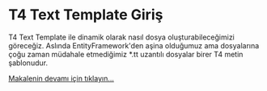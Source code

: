 # T4 Text Template Giriş
T4 Text Template ile dinamik olarak nasıl dosya oluşturabileceğimizi göreceğiz. Aslında EntityFramework'den aşina olduğumuz ama dosyalarına çoğu zaman müdahale etmediğimiz *.tt uzantılı dosyalar birer T4 metin şablonudur.

[Makalenin devamı için tıklayın...](http://www.muratoner.net/?p=1069431)

